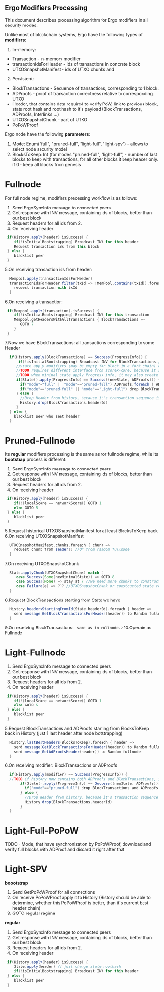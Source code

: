 Ergo Modifiers Processing
-------------------------

This document describes processing algorithm for Ergo modifiers in all security modes.

Unlike most of blockchain systems, Ergo have the following types of **modifiers**:
1. In-memory:
- Transaction - in-memory modifier
- transactionIdsForHeader - ids of transactions in concrete block
- UTXOSnapshotManifest - ids of UTXO chunks and 
2. Persistent:
- BlockTransactions - Sequence of transactions, corresponding to 1 block.
- ADProofs - proof of transaction correctness relative to corresponding UTXO
- Header, that contains data required to verify PoW, link to previous block, state root hash and root hash to it's payload (BlockTransactions, ADProofs, Interlinks ...)
- UTXOSnapshotChunk - part of UTXO
- PoPoWProof

Ergo node have the following **parameters**:
1. Mode: Enum("full", "pruned-full", "light-full", "light-spv") - allows to select node security model
2. BlocksToKeep: Int (for modes "pruned-full", "light-full") - number of last blocks to keep with transactions, for all other blocks it keep header only. if 0 - keep all blocks from genesis

<!--
TODO proposal: lets have 2 parameters: BlocksToKeep: Int, KeepFullState: Boolean. Mode can be determined:
```scala
mode = if(BlocksToKeep < 0 && KeepFullState == true) "full"
else if(BlocksToKeep >= 0 && KeepFullState == true) "pruned-full"
else if(BlocksToKeep == 0 && KeepFullState == false) "light-spv"
sele "light-full"
```
-->

Fullnode
=========

For full node regime, modifiers precessing workflow is as follows:

1. Send ErgoSyncInfo message to connected peers
2. Get response with INV message, containing ids of blocks, better than our best block
3. Request headers for all ids from 2.
4. On receiving header
```scala
 if(History.apply(header).isSuccess) {
    if(!isInitialBootstrapping) Broadcast INV for this header
    Request transaction ids from this block
 } else {
    blacklist peer
 }
```
5.On receiving transaction ids from header:
```scala
  Mempool.apply(transactionIdsForHeader)
  transactionIdsForHeader.filter(txId => !MemPool.contains(txId)).foreach { txId => 
    request transaction with txId
  }
```
6.On receiving a transaction:
```scala
 if(Mempool.apply(transaction).isSuccess) {
    if(!isInitialBootstrapping) Broadcast INV for this transaction
    Mempool.getHeadersWithAllTransactions { BlockTransactions =>
       GOTO 7
    }
 }
```
7.Now we have BlockTransactions: all transactions corresponding to some Header
```scala
  if(History.apply(BlockTransactions) == Success(ProgressInfo)) {
      if(!isInitialBootstrapping) Broadcast INV for BlockTransactions // ?? We should notify our neighbours, that now we have all the transactions
     //State apply modifiers (may be empty for block in a fork chain) and generate ADProofs for them
     //TODO requires different interface from scorex-core, because it should return ADProofs
     //TODO when mininal state apply Progress info, it may also create UTXOSnapshot (e.g. every 30000 blocks like in Ethereum). This UTXOSnapshot should be required for mining by Rollerchain
     if(State().apply(ProgressInfo) == Success((newState, ADProofs))) {
       if("mode"="full" || "mode"=="pruned-full") ADProofs.foreach ( ADProof => History.apply(ADProof))
       if("mode"=="pruned-full" || "mode"=="light-full") drop BlockTransactions and ADProofs older than BlocksToKeep
     } else {
       //Drop Header from history, because it's transaction sequence is not valid
       History.drop(BlockTransactions.headerId)
     }
  } else {
    blacklist peer who sent header
  }
```

Pruned-Fullnode
===============

Its **regular** modifiers processing is the same as for fullnode regime, while its **bootstrap** process is different:

1. Send ErgoSyncInfo message to connected peers
2. Get response with INV message, containing ids of blocks, better than our best block
3. Request headers for all ids from 2.
4. On receiving header
```scala
 if(History.apply(header).isSuccess) {
    if(!(localScore == networkScore)) GOTO 1
    else GOTO 5
 } else {
    blacklist peer
 }
```
5.Request historical UTXOSnapshotManifest for at least BlocksToKeep back
6.On receiving UTXOSnapshotManifest
```scala
  UTXOSnapshotManifest.chunks.foreach { chunk => 
    request chunk from sender() //Or from random fullnode
  }
```
7.On receiving UTXOSnapshotChunk
```scala
  State.applyChunk(UTXOSnapshotChunk) match {
     case Success(Some(newMinimalState)) => GOTO 8
     case Success(None) => stay at 7 //we need more chunks to construct state. TODO periodicaly request missed chunks
     case Failure(e) => ??? //UTXOSnapshotChunk or constcucted state roothash is invalid  
  }
```
8.Request BlockTransactions starting from State we have
```scala
  History.headersStartingFromId(State.headerId).foreach { header => 
    send message(GetBlockTransactionsForHeader(header)) to Random fullnode
  }
```
9.On receiving BlockTransactions: ``` same as in Fullnode.7```
10.Operate as Fullnode
   
Light-Fullnode   
==============

1. Send ErgoSyncInfo message to connected peers
2. Get response with INV message, containing ids of blocks, better than our best block
3. Request headers for all ids from 2.
4. On receiving header
```scala
 if(History.apply(header).isSuccess) {
    if(!(localScore == networkScore)) GOTO 1
    else GOTO 5
 } else {
    blacklist peer
 }
```
5.Request BlockTransactions and ADProofs starting from BlocksToKeep back in History (just 1 last header after node botstrapping)
```scala
  History.lastBestHeaders(BlocksToKeep).foreach { header => 
    send message(GetBlockTransactionsForHeader(header)) to Random fullnode
    send message(GetAdProofsHeader(header)) to Random fullnode
  }
```
6.On receiving modifier: BlockTransactions or ADProofs
```scala
  if(History.apply(modifier) == Success(ProgressInfo)) {
  //TODO if history now contains both ADProofs and BlockTransactions, it should return ProgressInfo with both of them, otherwise it should return empty ProgressInfo
       if(State().apply(ProgressInfo) == Success((newState, ADProofs))) {
         if("mode"=="pruned-full") drop BlockTransactions and ADProofs older than BlocksToKeep
       } else {
         //Drop Header from history, because it's transaction sequence is not valid
         History.drop(BlockTransactions.headerId)
       }
  }
```

Light-Full-PoPoW
================

TODO - Mode, that have synchronization by PoPoWProof, download and verify full blocks with ADProof and discard it right after that

Light-SPV
=========

**boootstrap**
1. Send GetPoPoWProof for all connections
2. On receive PoPoWProof apply it to History (History should be able to determine, whether this PoPoWProof is better, than it's current best header chain)
3. GOTO regular regime

**regular**
1. Send ErgoSyncInfo message to connected peers
2. Get response with INV message, containing ids of blocks, better than our best block
3. Request headers for all ids from 2.
4. On receiving header
```scala
 if(History.apply(header).isSuccess) {
    State.apply(header) // just change state roothash
    if(!isInitialBootstrapping) Broadcast INV for this header
 } else {
    blacklist peer
 }
```
 

